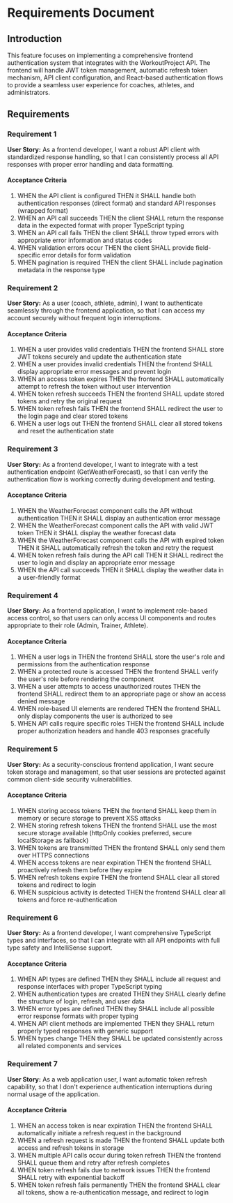 # Requirements Document

## Introduction

This feature focuses on implementing a comprehensive frontend authentication system that integrates with the WorkoutProject API. The frontend will handle JWT token management, automatic refresh token mechanism, API client configuration, and React-based authentication flows to provide a seamless user experience for coaches, athletes, and administrators.

## Requirements

### Requirement 1

**User Story:** As a frontend developer, I want a robust API client with standardized response handling, so that I can consistently process all API responses with proper error handling and data formatting.

#### Acceptance Criteria

1. WHEN the API client is configured THEN it SHALL handle both authentication responses (direct format) and standard API responses (wrapped format)
2. WHEN an API call succeeds THEN the client SHALL return the response data in the expected format with proper TypeScript typing
3. WHEN an API call fails THEN the client SHALL throw typed errors with appropriate error information and status codes
4. WHEN validation errors occur THEN the client SHALL provide field-specific error details for form validation
5. WHEN pagination is required THEN the client SHALL include pagination metadata in the response type

### Requirement 2

**User Story:** As a user (coach, athlete, admin), I want to authenticate seamlessly through the frontend application, so that I can access my account securely without frequent login interruptions.

#### Acceptance Criteria

1. WHEN a user provides valid credentials THEN the frontend SHALL store JWT tokens securely and update the authentication state
2. WHEN a user provides invalid credentials THEN the frontend SHALL display appropriate error messages and prevent login
3. WHEN an access token expires THEN the frontend SHALL automatically attempt to refresh the token without user intervention
4. WHEN token refresh succeeds THEN the frontend SHALL update stored tokens and retry the original request
5. WHEN token refresh fails THEN the frontend SHALL redirect the user to the login page and clear stored tokens
6. WHEN a user logs out THEN the frontend SHALL clear all stored tokens and reset the authentication state

### Requirement 3

**User Story:** As a frontend developer, I want to integrate with a test authentication endpoint (GetWeatherForecast), so that I can verify the authentication flow is working correctly during development and testing.

#### Acceptance Criteria

1. WHEN the WeatherForecast component calls the API without authentication THEN it SHALL display an authentication error message
2. WHEN the WeatherForecast component calls the API with valid JWT token THEN it SHALL display the weather forecast data
3. WHEN the WeatherForecast component calls the API with expired token THEN it SHALL automatically refresh the token and retry the request
4. WHEN token refresh fails during the API call THEN it SHALL redirect the user to login and display an appropriate error message
5. WHEN the API call succeeds THEN it SHALL display the weather data in a user-friendly format

### Requirement 4

**User Story:** As a frontend application, I want to implement role-based access control, so that users can only access UI components and routes appropriate to their role (Admin, Trainer, Athlete).

#### Acceptance Criteria

1. WHEN a user logs in THEN the frontend SHALL store the user's role and permissions from the authentication response
2. WHEN a protected route is accessed THEN the frontend SHALL verify the user's role before rendering the component
3. WHEN a user attempts to access unauthorized routes THEN the frontend SHALL redirect them to an appropriate page or show an access denied message
4. WHEN role-based UI elements are rendered THEN the frontend SHALL only display components the user is authorized to see
5. WHEN API calls require specific roles THEN the frontend SHALL include proper authorization headers and handle 403 responses gracefully

### Requirement 5

**User Story:** As a security-conscious frontend application, I want secure token storage and management, so that user sessions are protected against common client-side security vulnerabilities.

#### Acceptance Criteria

1. WHEN storing access tokens THEN the frontend SHALL keep them in memory or secure storage to prevent XSS attacks
2. WHEN storing refresh tokens THEN the frontend SHALL use the most secure storage available (httpOnly cookies preferred, secure localStorage as fallback)
3. WHEN tokens are transmitted THEN the frontend SHALL only send them over HTTPS connections
4. WHEN access tokens are near expiration THEN the frontend SHALL proactively refresh them before they expire
5. WHEN refresh tokens expire THEN the frontend SHALL clear all stored tokens and redirect to login
6. WHEN suspicious activity is detected THEN the frontend SHALL clear all tokens and force re-authentication

### Requirement 6

**User Story:** As a frontend developer, I want comprehensive TypeScript types and interfaces, so that I can integrate with all API endpoints with full type safety and IntelliSense support.

#### Acceptance Criteria

1. WHEN API types are defined THEN they SHALL include all request and response interfaces with proper TypeScript typing
2. WHEN authentication types are created THEN they SHALL clearly define the structure of login, refresh, and user data
3. WHEN error types are defined THEN they SHALL include all possible error response formats with proper typing
4. WHEN API client methods are implemented THEN they SHALL return properly typed responses with generic support
5. WHEN types change THEN they SHALL be updated consistently across all related components and services

### Requirement 7

**User Story:** As a web application user, I want automatic token refresh capability, so that I don't experience authentication interruptions during normal usage of the application.

#### Acceptance Criteria

1. WHEN an access token is near expiration THEN the frontend SHALL automatically initiate a refresh request in the background
2. WHEN a refresh request is made THEN the frontend SHALL update both access and refresh tokens in storage
3. WHEN multiple API calls occur during token refresh THEN the frontend SHALL queue them and retry after refresh completes
4. WHEN token refresh fails due to network issues THEN the frontend SHALL retry with exponential backoff
5. WHEN token refresh fails permanently THEN the frontend SHALL clear all tokens, show a re-authentication message, and redirect to login